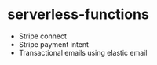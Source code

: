 # serverless-functions
+ Stripe connect
+ Stripe payment intent
+ Transactional emails using elastic email